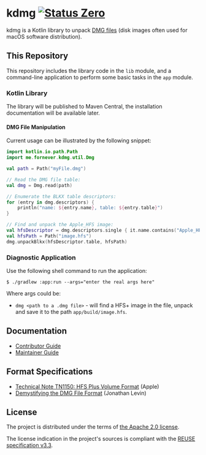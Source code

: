 <!--
SPDX-FileCopyrightText: 2025 kdmg contributors <https://github.com/ForNeVeR/kdmg>

SPDX-License-Identifier: Apache-2.0
-->

kdmg [![Status Zero][status-zero]][andivionian-status-classifier]
====

kdmg is a Kotlin library to unpack [DMG files][spec.dmg] (disk images often used for macOS software distribution).

This Repository
---------------
This repository includes the library code in the `lib` module,
and a command-line application to perform some basic tasks in the `app` module.

### Kotlin Library
The library will be published to Maven Central, the installation documentation will be available later.

#### DMG File Manipulation
Current usage can be illustrated by the following snippet:
```kotlin
import kotlin.io.path.Path
import me.fornever.kdmg.util.Dmg

val path = Path("myFile.dmg")

// Read the DMG file table:
val dmg = Dmg.read(path)

// Enumerate the BLKX table descriptors:
for (entry in dmg.descriptors) {
    println("name: ${entry.name}, table: ${entry.table}")
}

// Find and unpack the Apple_HFS image:
val hfsDescriptor = dmg.descriptors.single { it.name.contains("Apple_HFS") }
val hfsPath = Path("image.hfs")
dmg.unpackBlkx(hfsDescriptor.table, hfsPath)
```

### Diagnostic Application
Use the following shell command to run the application:
```console
$ ./gradlew :app:run --args="enter the real args here"
```

Where args could be:
- `dmg <path to a .dmg file>` - will find a HFS+ image in the file, unpack and save it to the path `app/build/image.hfs`.

Documentation
-------------
- [Contributor Guide][docs.contributing]
- [Maintainer Guide][docs.maintaining]

Format Specifications
---------------------
- [Technical Note TN1150: HFS Plus Volume Format][spec.hfs-plus] (Apple)
- [Demystifying the DMG File Format][spec.dmg] (Jonathan Levin)

License
-------
The project is distributed under the terms of [the Apache 2.0 license][docs.license].

The license indication in the project's sources is compliant with the [REUSE specification v3.3][reuse.spec].

[andivionian-status-classifier]: https://andivionian.fornever.me/v1/#status-zero-
[docs.contributing]: CONTRIBUTING.md
[docs.license]: LICENSE.txt
[docs.maintaining]: MAINTAINING.md
[reuse.spec]: https://reuse.software/spec-3.3/
[spec.dmg]: https://newosxbook.com/DMG.html
[spec.hfs-plus]: https://developer.apple.com/library/archive/technotes/tn/tn1150.html
[status-zero]: https://img.shields.io/badge/status-zero-lightgrey.svg
